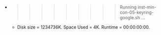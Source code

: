 * >>>>>>>>> Running inst-min-con-05-keyring-google.sh ...
  * Disk size = 1234736K. Space Used = 4K. Runtime = 00:00:00:00.
